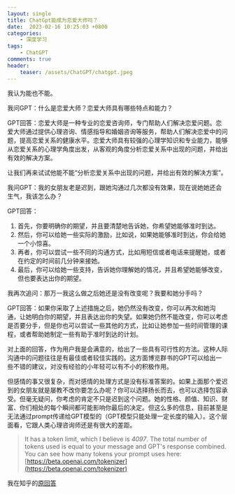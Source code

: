 ```yaml
---
layout: single
title: ChatGpt能成为恋爱大师吗？
date:  2023-02-16 10:25:03 +0800
categories: 
    - 深度学习
tags: 
    - ChatGPT
comments: true
header:
    teaser: /assets/ChatGPT/chatgpt.jpeg
---
```


我认为能也不能。

我问GPT：什么是恋爱大师？恋爱大师具有哪些特点和能力？

GPT回答：恋爱大师是一种专业的恋爱咨询师，专门帮助人们解决恋爱问题。恋爱大师通过提供心理咨询、情感指导和婚姻咨询等服务，帮助人们解决恋爱中的问题，提高恋爱关系的健康水平。恋爱大师具有较强的心理学知识和专业能力，能够从恋爱关系的心理学角度出发，从客观的角度分析恋爱关系中出现的问题，并给出有效的解决方案。

让我们再来试试他能不能“分析恋爱关系中出现的问题，并给出有效的解决方案”。

我问GPT：我的女朋友老是迟到，跟她沟通过几次都没有效果，现在说她她还会生气，我该怎么办？

GPT回答：

1. 首先，你要明确你的期望，并且要清楚地告诉她，你希望她能够准时到达。
2. 然后，你可以给她一些实际的激励，比如说，如果她能够准时到达，你会给她一个小惊喜。
3. 再者，你可以尝试一些不同的沟通方式，比如用短信或者电话来提醒她，或者在约定的时间前几分钟来接她。
4. 最后，你可以给她一些支持，告诉她你理解她的情况，并且希望她能够改变，但也要表达出你的期望。

我再次追问：那万一我这么做之后她还是没有改变呢？我要和她分手吗？

GPT回答：如果你采取了上述措施之后，她仍然没有改变，你可以再次和她沟通，让她明白你的期望，并且表达出你的失望。如果她仍然不能改变，你可以考虑是否要分手，但是你也可以尝试一些其他的方式，比如让她参加一些时间管理的课程，或者帮助她制定一些有助于准时到达的计划。

对上面的回答，作为用户我是会满意的，给出了一些具有可行性的方法。这种人际沟通中的问题往往是有最佳或者较佳实践的。这方面博览群书的GPT可以给出一些不错的建议，对没有经验的小年轻可以有不小的积极作用。

但感情的事又很复杂，而对感情的处理方式是没有标准答案的。如果上面那个爱迟到的女朋友就是屡教不改你要怎么办呢？你可以选择扬长而去，也可以选择包容承受。但毫无疑问，你考虑的肯定不只是迟到这个问题。她的性格、颜值、知识、财富、你们相处的每个瞬间都可能影响你最后的决定。但这么多的信息，目前甚至是无法通过prompt传递给GPT模型的（GPT模型只能处理一定长度的输入）。这个层面看，它跟人类心理咨询师还是有很大的差距。

> It has a token limit, which I believe is *4097*. The total number of tokens used is equal to your message and GPT's response combined. You can see how many tokens your prompt uses here: [https://beta.openai.com/tokenizer](https://beta.openai.com/tokenizer)
>

我在知乎的[原回答](https://www.zhihu.com/answer/2895989199)